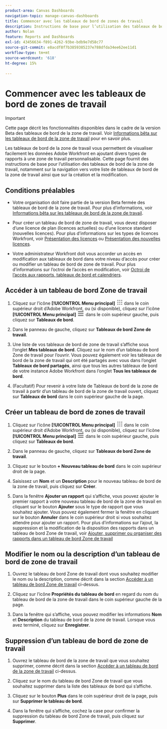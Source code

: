 ```yaml
---
product-area: Canvas Dashboards
navigation-topic: manage-canvas-dashboards
title: Commencer avec les tableaux de bord de zones de travail
description: Instructions de base pour l’utilisation des tableaux de bord de la zone de travail, notamment comment accéder à votre liste de tableaux de bord de la zone de travail ainsi que comment les créer et les modifier.
author: Nolan
feature: Reports and Dashboards
exl-id: 43456634-f891-4262-93be-bdb9e7d58c77
source-git-commit: e8acdf8f7b3859385237e788dfda34ee62ee11d1
workflow-type: tm+mt
source-wordcount: '618'
ht-degree: 15%

---
```


# Commencer avec les tableaux de bord de zones de travail

>[!IMPORTANT]
>
>Cette page décrit les fonctionnalités disponibles dans le cadre de la version Beta des tableaux de bord de la zone de travail. Voir [Informations bêta sur les tableaux de bord de la zone de travail](/help/quicksilver/product-announcements/betas/canvas-dashboards-beta/canvas-dashboards-beta-information.md) pour en savoir plus.

Les tableaux de bord de la zone de travail vous permettent de visualiser facilement les données Adobe Workfront en ajoutant divers types de rapports à une zone de travail personnalisable. Cette page fournit des instructions de base pour l’utilisation des tableaux de bord de la zone de travail, notamment sur la navigation vers votre liste de tableaux de bord de la zone de travail ainsi que sur la création et la modification.

## Conditions préalables

* Votre organisation doit faire partie de la version Beta fermée des tableaux de bord de la zone de travail. Pour plus d’informations, voir [Informations bêta sur les tableaux de bord de la zone de travail](/help/quicksilver/product-announcements/betas/canvas-dashboards-beta/canvas-dashboards-beta-information.md).

* Pour créer un tableau de bord de zone de travail, vous devez disposer d’une licence de plan (licences actuelles) ou d’une licence standard (nouvelles licences). Pour plus d’informations sur les types de licences Workfront, voir [Présentation des licences](/help/quicksilver/administration-and-setup/add-users/access-levels-and-object-permissions/wf-licenses.md) ou [Présentation des nouvelles licences](/help/quicksilver/administration-and-setup/add-users/how-access-levels-work/licenses-overview.md).

* Votre administrateur Workfront doit vous accorder un accès en modification aux tableaux de bord dans votre niveau d’accès pour créer ou modifier un tableau de bord de zone de travail. Pour plus d’informations sur l’octroi de l’accès en modification, voir [Octroi de l’accès aux rapports, tableaux de bord et calendriers](/help/quicksilver/administration-and-setup/add-users/configure-and-grant-access/grant-access-reports-dashboards-calendars.md).

## Accéder à un tableau de bord Zone de travail

1. Cliquez sur l’icône **[!UICONTROL Menu principal]** ![Menu principal](/help/_includes/assets/main-menu-icon.png) dans le coin supérieur droit d’Adobe Workfront, ou (si disponible), cliquez sur l’icône **[!UICONTROL Menu principal]** ![Menu principal](/help/_includes/assets/main-menu-icon-left-nav.png) dans le coin supérieur gauche, puis cliquez sur **Tableaux de bord**.

1. Dans le panneau de gauche, cliquez sur **Tableaux de bord Zone de travail**.

1. Une liste de vos tableaux de bord de zone de travail s’affiche sous l’onglet **Mes tableaux de bord**. Cliquez sur le nom d’un tableau de bord Zone de travail pour l’ouvrir. Vous pouvez également voir les tableaux de bord de la zone de travail qui ont été partagés avec vous dans l’onglet **Tableaux de bord partagés**, ainsi que tous les autres tableaux de bord de votre instance Adobe Workfront dans l’onglet **Tous les tableaux de bord**.

1. (Facultatif) Pour revenir à votre liste de Tableaux de bord de la zone de travail à partir d’un tableau de bord de la zone de travail ouvert, cliquez sur **Tableaux de bord** dans le coin supérieur gauche de la page.

## Créer un tableau de bord de zones de travail

1. Cliquez sur l’icône **[!UICONTROL Menu principal]** ![Menu principal](/help/_includes/assets/main-menu-icon.png) dans le coin supérieur droit d’Adobe Workfront, ou (si disponible), cliquez sur l’icône **[!UICONTROL Menu principal]** ![Menu principal](/help/_includes/assets/main-menu-icon-left-nav.png) dans le coin supérieur gauche, puis cliquez sur **Tableaux de bord**.

1. Dans le panneau de gauche, cliquez sur **Tableaux de bord Zone de travail**.

1. Cliquez sur le bouton **+ Nouveau tableau de bord** dans le coin supérieur droit de la page.

1. Saisissez un **Nom** et un **Description** pour le nouveau tableau de bord de la zone de travail, puis cliquez sur **Créer**.

1. Dans la fenêtre **Ajouter un rapport** qui s’affiche, vous pouvez ajouter le premier rapport à votre nouveau tableau de bord de la zone de travail en cliquant sur le bouton **Ajouter** sous le type de rapport que vous souhaitez ajouter. Vous pouvez également fermer la fenêtre en cliquant sur le bouton **Annuler** dans le coin supérieur droit si vous souhaitez attendre pour ajouter un rapport. Pour plus d’informations sur l’ajout, la suppression et la modification de la disposition des rapports dans un tableau de bord Zone de travail, voir [Ajouter, supprimer ou organiser des rapports dans un tableau de bord Zone de travail](/help/quicksilver/reports-and-dashboards/canvas-dashboards/manage-canvas-dashboards/add-remove-arrange-reports.md)

## Modifier le nom ou la description d’un tableau de bord de zone de travail

1. Ouvrez le tableau de bord Zone de travail dont vous souhaitez modifier le nom ou la description, comme décrit dans la section [Accéder à un tableau de bord Zone de travail](#navigate-to-a-canvas-dashboard) ci-dessus.

1. Cliquez sur l’icône **Propriétés du tableau de bord** en regard du nom du tableau de bord de la zone de travail dans le coin supérieur gauche de la page.

1. Dans la fenêtre qui s’affiche, vous pouvez modifier les informations **Nom** et **Description** du tableau de bord de la zone de travail. Lorsque vous avez terminé, cliquez sur **Enregistrer**.

## Suppression d’un tableau de bord de zone de travail

1. Ouvrez le tableau de bord de la zone de travail que vous souhaitez supprimer, comme décrit dans la section [Accéder à un tableau de bord de la zone de travail](#navigate-to-a-canvas-dashboard) ci-dessus.

1. Cliquez sur le nom du tableau de bord Zone de travail que vous souhaitez supprimer dans la liste des tableaux de bord qui s’affiche.

1. Cliquez sur le bouton **Plus** dans le coin supérieur droit de la page, puis sur **Supprimer le tableau de bord**.

1. Dans la fenêtre qui s’affiche, cochez la case pour confirmer la suppression du tableau de bord Zone de travail, puis cliquez sur **Supprimer**.

